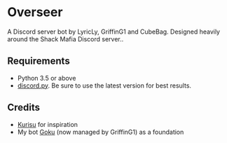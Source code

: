 # Overseer
A Discord server bot by LyricLy, GriffinG1 and CubeBag. Designed heavily around the Shack Mafia Discord server..

## Requirements
* Python 3.5 or above
* [discord.py](https://github.com/Rapptz/discord.py). Be sure to use the latest version for best results.

## Credits
* [Kurisu](https://github.com/ihaveamac/Kurisu) for inspiration
* My bot [Goku](https://github.com/GriffinG1/.bot) (now managed by GriffinG1) as a foundation
